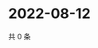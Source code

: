 # 2022-08-12

共 0 条

<!-- BEGIN WEIBO -->
<!-- 最后更新时间 Fri Aug 12 2022 20:09:02 GMT+0800 (China Standard Time) -->

<!-- END WEIBO -->
